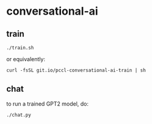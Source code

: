 # conversational-ai

## train

```
./train.sh
```

or equivalently:

```
curl -fsSL git.io/pccl-conversational-ai-train | sh
```

## chat

to run a trained GPT2 model, do:

```
./chat.py
```
